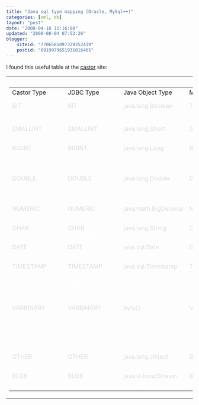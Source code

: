 ```yaml
---
title: "Java sql type mapping (Oracle, MySql++)"
categories: [xml, db]
layout: "post"
date: "2008-04-18 11:16:00"
updated: "2008-08-04 07:53:26"
blogger:
    siteid: "7706585097329252419"
    postid: "6919979651931016465"
---
```


I found this useful table at the <a href="http://www.castor.org/ddlgen-mapping.html">castor</a> site:

<table border="0" cellpadding="2" cellspacing="1" width="100%"><tbody><tr><td><table border="0" cellpadding="8" cellspacing="1" width="100%"><caption>

</caption><tbody><tr class="cheader"><td class="cheader">Castor Type</td><td class="cheader">JDBC Type</td><td class="cheader">Java Object Type</td><td class="cheader">MySQL</td><td class="cheader">PostgreSQL</td><td class="cheader">Oracle</td><td class="cheader">Derby</td><td class="cheader">MSSQL</td><td class="cheader">SapDB</td><td class="cheader">DB2</td><td class="cheader">Sybase</td><td class="cheader">HSQL</td><td class="cheader">PointBase</td></tr><tr bg="" style="color: rgb(221, 221, 221);">          <td><span class="bodyGrey">BIT</span></td>          <td><span class="bodyGrey">BIT</span></td>          <td><span class="bodyGrey">java.lang.Boolean</span></td>          <td><span class="bodyGrey">TINYINT(1)</span></td>          <td><span class="bodyGrey">BOOLEAN</span></td>          <td><span class="bodyGrey">BOOLEAN</span></td>          <td><span class="bodyGrey">CHAR FOR BIT DATA</span></td>          <td><span class="bodyGrey">BIT</span></td>          <td><span class="bodyGrey">BOOLEAN</span></td>          <td><span class="bodyGrey">

</span></td>          <td><span class="bodyGrey">BIT</span></td>          <td><span class="bodyGrey">BIT</span></td>          <td><span class="bodyGrey">BOOLEAN</span></td>        </tr><tr bg="" style="color: rgb(255, 255, 255);">          <td><span class="bodyGrey">TINYINT</span></td>          <td><span class="bodyGrey">TINYINT</span></td>          <td><span class="bodyGrey">java.lang.Byte</span></td>          <td><span class="bodyGrey">TINYINT</span></td>          <td><span class="bodyGrey">SMALLINT</span></td>          <td><span class="bodyGrey">SMALLINT</span></td>          <td><span class="bodyGrey">SMALLINT</span></td>          <td><span class="bodyGrey">TINYINT</span></td>          <td><span class="bodyGrey">SMALLINT</span></td>          <td><span class="bodyGrey">SMALLINT</span></td>          <td><span class="bodyGrey">TINYINT</span></td>          <td><span class="bodyGrey">TINYINT</span></td>          <td><span class="bodyGrey">SMALLINT</span></td>        </tr><tr bg="" style="color: rgb(221, 221, 221);">          <td><span class="bodyGrey">SMALLINT</span></td>          <td><span class="bodyGrey">SMALLINT</span></td>          <td><span class="bodyGrey">java.lang.Short</span></td>          <td><span class="bodyGrey">SMALLINT</span></td>          <td><span class="bodyGrey">SMALLINT</span></td>          <td><span class="bodyGrey">SMALLINT</span></td>          <td><span class="bodyGrey">SMALLINT</span></td>          <td><span class="bodyGrey">SMALLINT</span></td>          <td><span class="bodyGrey">SMALLINT</span></td>          <td><span class="bodyGrey">SMALLINT</span></td>          <td><span class="bodyGrey">SMALLINT</span></td>          <td><span class="bodyGrey">SMALLINT</span></td>          <td><span class="bodyGrey">SMALLINT</span></td>        </tr><tr bg="" style="color: rgb(255, 255, 255);">          <td><span class="bodyGrey">INTEGER</span></td>          <td><span class="bodyGrey">INTEGER</span></td>          <td><span class="bodyGrey">java.lang.Integer</span></td>          <td><span class="bodyGrey">INTEGER</span></td>          <td><span class="bodyGrey">INTEGER</span></td>          <td><span class="bodyGrey">INTEGER</span></td>          <td><span class="bodyGrey">INTEGER</span></td>          <td><span class="bodyGrey">INTEGER</span></td>          <td><span class="bodyGrey">INTEGER</span></td>          <td><span class="bodyGrey">INTEGER</span></td>          <td><span class="bodyGrey">INTEGER</span></td>          <td><span class="bodyGrey">INTEGER</span></td>          <td><span class="bodyGrey">INTEGER</span></td>        </tr><tr bg="" style="color: rgb(221, 221, 221);">          <td><span class="bodyGrey">BIGINT</span></td>          <td><span class="bodyGrey">BIGINT</span></td>          <td><span class="bodyGrey">java.lang.Long</span></td>          <td><span class="bodyGrey">BIGINT</span></td>          <td><span class="bodyGrey">BIGINT</span></td>          <td><span class="bodyGrey">NUMERIC</span></td>          <td><span class="bodyGrey">BIGINT</span></td>          <td><span class="bodyGrey">BIGINT</span></td>          <td><span class="bodyGrey">INTEGER</span></td>          <td><span class="bodyGrey">BIGINT</span></td>          <td><span class="bodyGrey">INTEGER</span></td>          <td><span class="bodyGrey">BIGINT</span></td>          <td><span class="bodyGrey">NUMERIC</span></td>        </tr><tr bg="" style="color: rgb(255, 255, 255);">          <td><span class="bodyGrey">FLOAT</span></td>          <td><span class="bodyGrey">FLOAT</span></td>          <td><span class="bodyGrey">java.lang.Double</span></td>          <td><span class="bodyGrey">FLOAT</span></td>          <td><span class="bodyGrey">DOUBLE PRECISION</span></td>          <td><span class="bodyGrey">FLOAT</span></td>          <td><span class="bodyGrey">FLOAT</span></td>          <td><span class="bodyGrey">FLOAT</span></td>          <td><span class="bodyGrey">FLOAT</span></td>          <td><span class="bodyGrey">FLOAT</span></td>          <td><span class="bodyGrey">FLOAT</span></td>          <td><span class="bodyGrey">FLOAT</span></td>          <td><span class="bodyGrey">FLOAT</span></td>        </tr><tr bg="" style="color: rgb(221, 221, 221);">          <td><span class="bodyGrey">DOUBLE</span></td>          <td><span class="bodyGrey">DOUBLE</span></td>          <td><span class="bodyGrey">java.lang.Double</span></td>          <td><span class="bodyGrey">DOUBLE</span></td>          <td><span class="bodyGrey">DOUBLE PRECISION</span></td>          <td><span class="bodyGrey">DOUBLE PRECISION</span></td>          <td><span class="bodyGrey">DOUBLE</span></td>          <td><span class="bodyGrey">DOUBLE PRECISION</span></td>          <td><span class="bodyGrey">DOUBLE PRECISION</span></td>          <td><span class="bodyGrey">DOUBLE</span></td>          <td><span class="bodyGrey">DOUBLE PRECISION</span></td>          <td><span class="bodyGrey">DOUBLE PRECISION</span></td>          <td><span class="bodyGrey">DOUBLE PRECISION</span></td>        </tr><tr bg="" style="color: rgb(255, 255, 255);">          <td><span class="bodyGrey">REAL</span></td>          <td><span class="bodyGrey">REAL</span></td>          <td><span class="bodyGrey">java.lang.Float</span></td>          <td><span class="bodyGrey">REAL</span></td>          <td><span class="bodyGrey">REAL</span></td>          <td><span class="bodyGrey">REAL</span></td>          <td><span class="bodyGrey">REAL</span></td>          <td><span class="bodyGrey">REAL</span></td>          <td><span class="bodyGrey">DOUBLE PRECISION</span></td>          <td><span class="bodyGrey">REAL</span></td>          <td><span class="bodyGrey">REAL</span></td>          <td><span class="bodyGrey">REAL</span></td>          <td><span class="bodyGrey">REAL</span></td>        </tr><tr bg="" style="color: rgb(221, 221, 221);">          <td><span class="bodyGrey">NUMERIC</span></td>          <td><span class="bodyGrey">NUMERIC</span></td>          <td><span class="bodyGrey">java.math.BigDecimal</span></td>          <td><span class="bodyGrey">NUMERIC</span></td>          <td><span class="bodyGrey">NUMERIC</span></td>          <td><span class="bodyGrey">NUMERIC</span></td>          <td><span class="bodyGrey">NUMERIC</span></td>          <td><span class="bodyGrey">NUMERIC</span></td>          <td><span class="bodyGrey">NUMERIC</span></td>          <td><span class="bodyGrey">NUMERIC</span></td>          <td><span class="bodyGrey">NUMERIC</span></td>          <td><span class="bodyGrey">NUMERIC</span></td>          <td><span class="bodyGrey">NUMERIC</span></td>        </tr><tr bg="" style="color: rgb(255, 255, 255);">          <td><span class="bodyGrey">DECIMAL</span></td>          <td><span class="bodyGrey">DECIMAL</span></td>          <td><span class="bodyGrey">java.math.BigDecimal</span></td>          <td><span class="bodyGrey">DECIMAL</span></td>          <td><span class="bodyGrey">NUMERIC</span></td>          <td><span class="bodyGrey">DECIMAL</span></td>          <td><span class="bodyGrey">DECIMAL</span></td>          <td><span class="bodyGrey">DECIMAL</span></td>          <td><span class="bodyGrey">DECIMAL</span></td>          <td><span class="bodyGrey">DECIMAL</span></td>          <td><span class="bodyGrey">DECIMAL</span></td>          <td><span class="bodyGrey">DECIMAL</span></td>          <td><span class="bodyGrey">DECIMAL</span></td>        </tr><tr bg="" style="color: rgb(221, 221, 221);">          <td><span class="bodyGrey">CHAR</span></td>          <td><span class="bodyGrey">CHAR</span></td>          <td><span class="bodyGrey">java.lang.String</span></td>          <td><span class="bodyGrey">CHAR</span></td>          <td><span class="bodyGrey">CHAR</span></td>          <td><span class="bodyGrey">CHAR</span></td>          <td><span class="bodyGrey">CHAR</span></td>          <td><span class="bodyGrey">CHAR</span></td>          <td><span class="bodyGrey">CHAR</span></td>          <td><span class="bodyGrey">CHAR</span></td>          <td><span class="bodyGrey">CHAR</span></td>          <td><span class="bodyGrey">CHAR</span></td>          <td><span class="bodyGrey">CHAR</span></td>        </tr><tr bg="" style="color: rgb(255, 255, 255);">          <td><span class="bodyGrey">VARCHAR</span></td>          <td><span class="bodyGrey">VARCHAR</span></td>          <td><span class="bodyGrey">java.lang.String</span></td>          <td><span class="bodyGrey">VARCHAR</span></td>          <td><span class="bodyGrey">VARCHAR</span></td>          <td><span class="bodyGrey">VARCHAR2</span></td>          <td><span class="bodyGrey">VARCHAR</span></td>          <td><span class="bodyGrey">VARCHAR</span></td>          <td><span class="bodyGrey">VARCHAR</span></td>          <td><span class="bodyGrey">VARCHAR</span></td>          <td><span class="bodyGrey">VARCHAR</span></td>          <td><span class="bodyGrey">VARCHAR</span></td>          <td><span class="bodyGrey">VARCHAR</span></td>        </tr><tr bg="" style="color: rgb(221, 221, 221);">          <td><span class="bodyGrey">DATE</span></td>          <td><span class="bodyGrey">DATE</span></td>          <td><span class="bodyGrey">java.sql.Date</span></td>          <td><span class="bodyGrey">DATE</span></td>          <td><span class="bodyGrey">DATE</span></td>          <td><span class="bodyGrey">DATE</span></td>          <td><span class="bodyGrey">DATE</span></td>          <td><span class="bodyGrey">DATETIME</span></td>          <td><span class="bodyGrey">DATE</span></td>          <td><span class="bodyGrey">DATE</span></td>          <td><span class="bodyGrey">DATETIME</span></td>          <td><span class="bodyGrey">DATE</span></td>          <td><span class="bodyGrey">DATE</span></td>        </tr><tr bg="" style="color: rgb(255, 255, 255);">          <td><span class="bodyGrey">TIME</span></td>          <td><span class="bodyGrey">TIME</span></td>          <td><span class="bodyGrey">java.sql.Time</span></td>          <td><span class="bodyGrey">TIME</span></td>          <td><span class="bodyGrey">TIME</span></td>          <td><span class="bodyGrey">DATE</span></td>          <td><span class="bodyGrey">TIME</span></td>          <td><span class="bodyGrey">DATETIME</span></td>          <td><span class="bodyGrey">TIME</span></td>          <td><span class="bodyGrey">TIME</span></td>          <td><span class="bodyGrey">DATETIME</span></td>          <td><span class="bodyGrey">TIME</span></td>          <td><span class="bodyGrey">TIME</span></td>        </tr><tr bg="" style="color: rgb(221, 221, 221);">          <td><span class="bodyGrey">TIMESTAMP</span></td>          <td><span class="bodyGrey">TIMESTAMP</span></td>          <td><span class="bodyGrey">java.sql.Timestamp</span></td>          <td><span class="bodyGrey">TIMESTAMP</span></td>          <td><span class="bodyGrey">TIMESTAMP</span></td>          <td><span class="bodyGrey">TIMESTAMP</span></td>          <td><span class="bodyGrey">TIMESTAMP</span></td>          <td><span class="bodyGrey">TIMESTAMP</span></td>          <td><span class="bodyGrey">TIMESTAMP</span></td>          <td><span class="bodyGrey">TIMESTAMP</span></td>          <td><span class="bodyGrey">TIMESTAMP</span></td>          <td><span class="bodyGrey">TIMESTAMP</span></td>          <td><span class="bodyGrey">TIMESTAMP</span></td>        </tr><tr bg="" style="color: rgb(255, 255, 255);">          <td><span class="bodyGrey">BINARY</span></td>          <td><span class="bodyGrey">BINARY</span></td>          <td><span class="bodyGrey">byte[]</span></td>          <td><span class="bodyGrey">BINARY</span></td>          <td><span class="bodyGrey">BYTEA</span></td>          <td><span class="bodyGrey">RAW</span></td>          <td><span class="bodyGrey">CHAR [n] FOR BIT DATA</span></td>          <td><span class="bodyGrey">BINARY</span></td>          <td><span class="bodyGrey">BLOB</span></td>          <td><span class="bodyGrey">CHAR [n] FOR BIT DATA</span></td>          <td><span class="bodyGrey">BINARY</span></td>          <td><span class="bodyGrey">BINARY</span></td>          <td><span class="bodyGrey">BLOB</span></td>        </tr><tr bg="" style="color: rgb(221, 221, 221);">          <td><span class="bodyGrey">VARBINARY</span></td>          <td><span class="bodyGrey">VARBINARY</span></td>          <td><span class="bodyGrey">byte[]</span></td>          <td><span class="bodyGrey">VARBINARY</span></td>          <td><span class="bodyGrey">BYTEA</span></td>          <td><span class="bodyGrey">LONG RAW</span></td>          <td><span class="bodyGrey">VARCHAR [] FOR BIT DATA</span></td>          <td><span class="bodyGrey">VARBINARY</span></td>          <td><span class="bodyGrey">BLOB</span></td>          <td><span class="bodyGrey">VARCHAR [] FOR BIT DATA</span></td>          <td><span class="bodyGrey">VARBINARY</span></td>          <td><span class="bodyGrey">VARBINARY</span></td>          <td><span class="bodyGrey">BLOB</span></td>        </tr><tr bg="" style="color: rgb(255, 255, 255);">          <td><span class="bodyGrey">LONGVARBINARY</span></td>          <td><span class="bodyGrey">LONGVARBINARY</span></td>          <td><span class="bodyGrey">byte[]</span></td>          <td><span class="bodyGrey">VARBINARY</span></td>          <td><span class="bodyGrey">BYTEA</span></td>          <td><span class="bodyGrey">LONG RAW</span></td>          <td><span class="bodyGrey">LONG VARCHAR FOR BIT DATA</span></td>          <td><span class="bodyGrey">IMAGE</span></td>          <td><span class="bodyGrey">BLOB</span></td>          <td><span class="bodyGrey">LONG VARCHAR FOR BIT DATA</span></td>          <td><span class="bodyGrey">VARBINARY</span></td>          <td><span class="bodyGrey">LONGVARBINARY</span></td>          <td><span class="bodyGrey">BLOB</span></td>        </tr><tr bg="" style="color: rgb(221, 221, 221);">          <td><span class="bodyGrey">OTHER</span></td>          <td><span class="bodyGrey">OTHER</span></td>          <td><span class="bodyGrey">java.lang.Object</span></td>          <td><span class="bodyGrey">BLOB</span></td>          <td><span class="bodyGrey">BYTEA</span></td>          <td><span class="bodyGrey">BLOB</span></td>          <td><span class="bodyGrey">BLOB</span></td>          <td><span class="bodyGrey">IMAGE</span></td>          <td><span class="bodyGrey">BLOB</span></td>          <td><span class="bodyGrey">BLOB</span></td>          <td><span class="bodyGrey">IMAGE</span></td>          <td><span class="bodyGrey">OTHER</span></td>          <td><span class="bodyGrey">BLOB</span></td>        </tr><tr bg="" style="color: rgb(255, 255, 255);">          <td><span class="bodyGrey">JAVA_OBJECT</span></td>          <td><span class="bodyGrey">JAVA_OBJECT</span></td>          <td><span class="bodyGrey">java.lang.Object</span></td>          <td><span class="bodyGrey">BLOB</span></td>          <td><span class="bodyGrey">BYTEA</span></td>          <td><span class="bodyGrey">BLOB</span></td>          <td><span class="bodyGrey">BLOB</span></td>          <td><span class="bodyGrey">IMAGE</span></td>          <td><span class="bodyGrey">BLOB</span></td>          <td><span class="bodyGrey">BLOB</span></td>          <td><span class="bodyGrey">IMAGE</span></td>          <td><span class="bodyGrey">OBJECT</span></td>          <td><span class="bodyGrey">BLOB</span></td>        </tr><tr bg="" style="color: rgb(221, 221, 221);">          <td><span class="bodyGrey">BLOB</span></td>          <td><span class="bodyGrey">BLOB</span></td>          <td><span class="bodyGrey">java.io.InputStream</span></td>          <td><span class="bodyGrey">BLOB</span></td>          <td><span class="bodyGrey">BYTEA</span></td>          <td><span class="bodyGrey">BLOB</span></td>          <td><span class="bodyGrey">BLOB</span></td>          <td><span class="bodyGrey">IMAGE</span></td>          <td><span class="bodyGrey">BLOB</span></td>          <td><span class="bodyGrey">BLOB</span></td>          <td><span class="bodyGrey">IMAGE</span></td>          <td><span class="bodyGrey">OBJECT</span></td>          <td><span class="bodyGrey">BLOB</span></td>        </tr><tr bg="" style="color: rgb(255, 255, 255);">          <td><span class="bodyGrey">CLOB</span></td>          <td><span class="bodyGrey">CLOB</span></td>          <td><span class="bodyGrey">java.sql.Clob</span></td>          <td><span class="bodyGrey">TEXT</span></td>          <td><span class="bodyGrey">TEXT</span></td>          <td><span class="bodyGrey">CLOB</span></td>          <td><span class="bodyGrey">CLOB</span></td>          <td><span class="bodyGrey">TEXT</span></td>          <td><span class="bodyGrey">CLOB</span></td>          <td><span class="bodyGrey">CLOB</span></td>          <td><span class="bodyGrey">TEXT</span></td>          <td><span class="bodyGrey">OBJECT</span></td>          <td><span class="bodyGrey">CLOB</span></td>        </tr></tbody></table></td></tr></tbody></table>     <a name="JDBC-Types-not-supported-by-Castor">
## 

</a></div>
</div>
